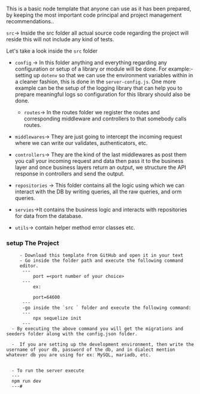 This is a basic node template that anyone can use as it has been prepared, by keeping the most important code principal and project management recommendations..



`src`-> Inside the src folder all actual source code regarding the project will reside this will not include any kind of tests.


Let's  take a look inside the `src` folder

   - `config` -> In this folder anything and everything regarding any configuration or setup of a library or module will be done. For example:- setting up `dotenv` so that we can use the environment variables within in a cleaner fashion, this is done in the `server-config.js`. One more example can be the setup of the logging library that can help you to prepare meaningful logs so configuration for this library should also be done.

     - `routes`-> In the routes folder we register the routes and corresponding middleware and controllers to that somebody calls routes.
 
   - `middlewares`-> They are just going to intercept the incoming request where we can write our validates, authenticators, etc.

   - `controllers`-> They are the kind of the last middlewares as post them you call your incoming request and data then pass it to the business layer and once business layers return an output, we structure  the API response in controllers and send the output.

   - `repositories` -> This folder contains all the logic using which we can interact with the DB by writing queries, all the raw queries, and orm queries.

   - `servies`->It contains the business logic and interacts with repositories for data from the database.

   -  `utils`-> contain helper method error classes etc.

   ### setup The Project

         - Download this template from GitHub and open it in your text 
         - Go inside the folder path and execute the following command
         editor.
          ---
              port =<port number of your choice>
          ---
              ex:
      
              port=64600
          ---
          -go inside the `src ` folder and execute the following command:
          ---
              npx sequelize init
          ---
      - By executing the above command you will get the migrations and seeders folder along with the config.json folder.
      
      -  If you are setting up the development environment, then write the username of your db, password of the db, and in dialect mention whatever db you are using for ex: MySQL, mariadb, etc.
      
      
      - To run the server execute
      ---
      npm run dev
      ---#
